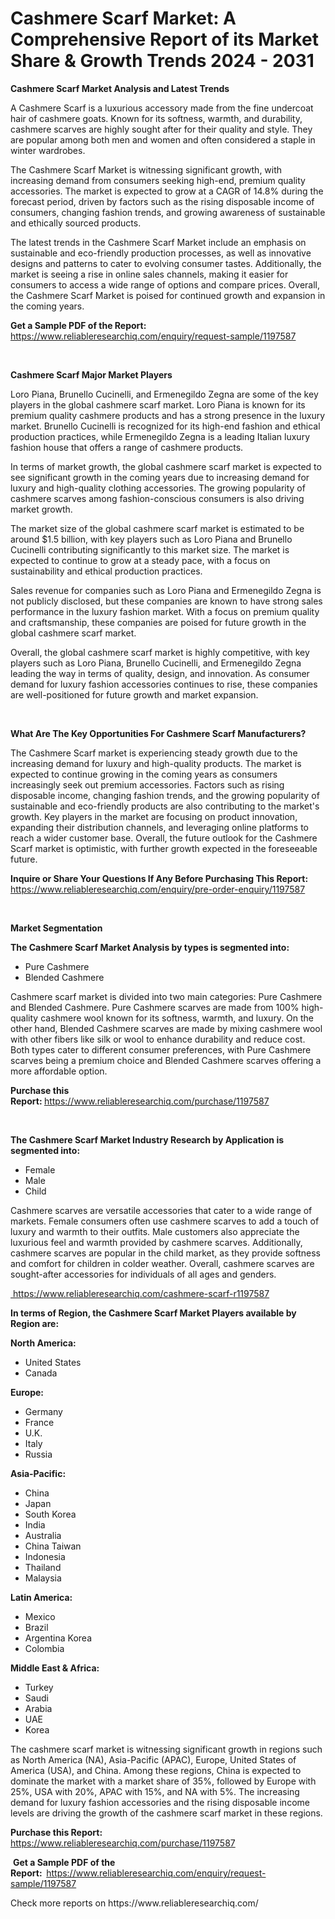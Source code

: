 <p><h1>Cashmere Scarf Market: A Comprehensive Report of its Market Share & Growth Trends 2024 - 2031</h1></p><p><strong>Cashmere Scarf Market Analysis and Latest Trends</strong></p>
<p><p>A Cashmere Scarf is a luxurious accessory made from the fine undercoat hair of cashmere goats. Known for its softness, warmth, and durability, cashmere scarves are highly sought after for their quality and style. They are popular among both men and women and often considered a staple in winter wardrobes.</p><p>The Cashmere Scarf Market is witnessing significant growth, with increasing demand from consumers seeking high-end, premium quality accessories. The market is expected to grow at a CAGR of 14.8% during the forecast period, driven by factors such as the rising disposable income of consumers, changing fashion trends, and growing awareness of sustainable and ethically sourced products.</p><p>The latest trends in the Cashmere Scarf Market include an emphasis on sustainable and eco-friendly production processes, as well as innovative designs and patterns to cater to evolving consumer tastes. Additionally, the market is seeing a rise in online sales channels, making it easier for consumers to access a wide range of options and compare prices. Overall, the Cashmere Scarf Market is poised for continued growth and expansion in the coming years.</p></p>
<p><strong>Get a Sample PDF of the Report:&nbsp;</strong> <a href="https://www.reliableresearchiq.com/enquiry/request-sample/1197587">https://www.reliableresearchiq.com/enquiry/request-sample/1197587</a></p>
<p>&nbsp;</p>
<p><strong>Cashmere Scarf Major Market Players</strong></p>
<p><p>Loro Piana, Brunello Cucinelli, and Ermenegildo Zegna are some of the key players in the global cashmere scarf market. Loro Piana is known for its premium quality cashmere products and has a strong presence in the luxury market. Brunello Cucinelli is recognized for its high-end fashion and ethical production practices, while Ermenegildo Zegna is a leading Italian luxury fashion house that offers a range of cashmere products.</p><p>In terms of market growth, the global cashmere scarf market is expected to see significant growth in the coming years due to increasing demand for luxury and high-quality clothing accessories. The growing popularity of cashmere scarves among fashion-conscious consumers is also driving market growth.</p><p>The market size of the global cashmere scarf market is estimated to be around $1.5 billion, with key players such as Loro Piana and Brunello Cucinelli contributing significantly to this market size. The market is expected to continue to grow at a steady pace, with a focus on sustainability and ethical production practices.</p><p>Sales revenue for companies such as Loro Piana and Ermenegildo Zegna is not publicly disclosed, but these companies are known to have strong sales performance in the luxury fashion market. With a focus on premium quality and craftsmanship, these companies are poised for future growth in the global cashmere scarf market.</p><p>Overall, the global cashmere scarf market is highly competitive, with key players such as Loro Piana, Brunello Cucinelli, and Ermenegildo Zegna leading the way in terms of quality, design, and innovation. As consumer demand for luxury fashion accessories continues to rise, these companies are well-positioned for future growth and market expansion.</p></p>
<p>&nbsp;</p>
<p><strong>What Are The Key Opportunities For Cashmere Scarf Manufacturers?</strong></p>
<p><p>The Cashmere Scarf market is experiencing steady growth due to the increasing demand for luxury and high-quality products. The market is expected to continue growing in the coming years as consumers increasingly seek out premium accessories. Factors such as rising disposable income, changing fashion trends, and the growing popularity of sustainable and eco-friendly products are also contributing to the market's growth. Key players in the market are focusing on product innovation, expanding their distribution channels, and leveraging online platforms to reach a wider customer base. Overall, the future outlook for the Cashmere Scarf market is optimistic, with further growth expected in the foreseeable future.</p></p>
<p><strong>Inquire or Share Your Questions If Any Before Purchasing This Report:</strong> <a href="https://www.reliableresearchiq.com/enquiry/pre-order-enquiry/1197587">https://www.reliableresearchiq.com/enquiry/pre-order-enquiry/1197587</a></p>
<p>&nbsp;</p>
<p><strong>Market Segmentation</strong></p>
<p><strong>The Cashmere Scarf Market Analysis by types is segmented into:</strong></p>
<p><ul><li>Pure Cashmere</li><li>Blended Cashmere</li></ul></p>
<p><p>Cashmere scarf market is divided into two main categories: Pure Cashmere and Blended Cashmere. Pure Cashmere scarves are made from 100% high-quality cashmere wool known for its softness, warmth, and luxury. On the other hand, Blended Cashmere scarves are made by mixing cashmere wool with other fibers like silk or wool to enhance durability and reduce cost. Both types cater to different consumer preferences, with Pure Cashmere scarves being a premium choice and Blended Cashmere scarves offering a more affordable option.</p></p>
<p><strong>Purchase this Report:&nbsp;</strong><a href="https://www.reliableresearchiq.com/purchase/1197587">https://www.reliableresearchiq.com/purchase/1197587</a></p>
<p>&nbsp;</p>
<p><strong>The Cashmere Scarf Market Industry Research by Application is segmented into:</strong></p>
<p><ul><li>Female</li><li>Male</li><li>Child</li></ul></p>
<p><p>Cashmere scarves are versatile accessories that cater to a wide range of markets. Female consumers often use cashmere scarves to add a touch of luxury and warmth to their outfits. Male customers also appreciate the luxurious feel and warmth provided by cashmere scarves. Additionally, cashmere scarves are popular in the child market, as they provide softness and comfort for children in colder weather. Overall, cashmere scarves are sought-after accessories for individuals of all ages and genders.</p></p>
<p><a href="https://www.reliableresearchiq.com/cashmere-scarf-r1197587">&nbsp;https://www.reliableresearchiq.com/cashmere-scarf-r1197587</a></p>
<p><strong>In terms of Region, the Cashmere Scarf Market Players available by Region are:</strong></p>
<p>
    <p> <strong> North America: </strong>
        <ul>
            <li>United States</li>
            <li>Canada</li>
        </ul>
        </p> 
    <p> <strong> Europe: </strong>
        <ul>
            <li>Germany</li>
            <li>France</li>
            <li>U.K.</li>
            <li>Italy</li>
            <li>Russia</li>
        </ul>
        </p> 
    <p> <strong> Asia-Pacific: </strong>
        <ul>
            <li>China</li>
            <li>Japan</li>
            <li>South Korea</li>
            <li>India</li>
            <li>Australia</li>
            <li>China Taiwan</li>
            <li>Indonesia</li>
            <li>Thailand</li>
            <li>Malaysia</li>
        </ul>
        </p> 
    <p> <strong> Latin America: </strong>
        <ul>
            <li>Mexico</li>
            <li>Brazil</li>
            <li>Argentina Korea</li>
            <li>Colombia</li>
        </ul>
        </p> 
    <p> <strong> Middle East & Africa: </strong>
        <ul>
            <li>Turkey</li>
            <li>Saudi</li>
            <li>Arabia</li>
            <li>UAE</li>
            <li>Korea</li>
        </ul>
    </p>
    </p>
<p><p>The cashmere scarf market is witnessing significant growth in regions such as North America (NA), Asia-Pacific (APAC), Europe, United States of America (USA), and China. Among these regions, China is expected to dominate the market with a market share of 35%, followed by Europe with 25%, USA with 20%, APAC with 15%, and NA with 5%. The increasing demand for luxury fashion accessories and the rising disposable income levels are driving the growth of the cashmere scarf market in these regions.</p></p>
<p><strong>Purchase this Report: </strong><a href="https://www.reliableresearchiq.com/purchase/1197587">https://www.reliableresearchiq.com/purchase/1197587</a></p>
<p>&nbsp;<strong>Get a Sample PDF of the Report:&nbsp;&nbsp;</strong><a href="https://www.reliableresearchiq.com/enquiry/request-sample/1197587">https://www.reliableresearchiq.com/enquiry/request-sample/1197587</a></p>
<p><strong></strong></p>
<p>Check more reports on https://www.reliableresearchiq.com/</p>